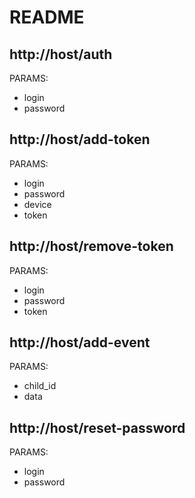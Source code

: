 # README

## http://host/auth

PARAMS:
  * login
  * password

## http://host/add-token

PARAMS:
  * login
  * password
  * device
  * token

## http://host/remove-token

PARAMS:
  * login
  * password
  * token

## http://host/add-event

PARAMS:
  * child_id
  * data

## http://host/reset-password

PARAMS:
  * login
  * password
